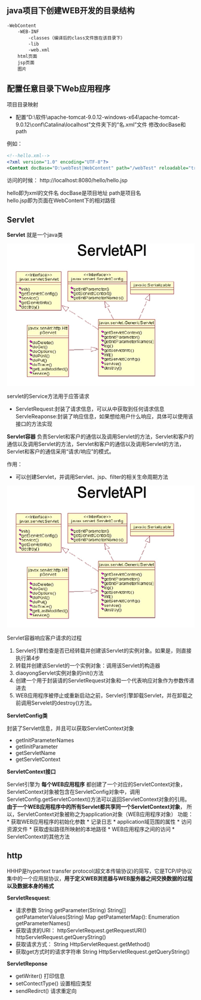 ## java项目下创建WEB开发的目录结构

    -WebContent
        -WEB-INF
            -classes（编译后的class文件放在该目录下）
            -lib
            -web.xml
        html页面
        jsp页面
        图片

## 配置任意目录下Web应用程序  

项目目录映射
* 配置“D:\软件\apache-tomcat-9.0.12-windows-x64\apache-tomcat-9.0.12\conf\Catalina\localhost”文件夹下的“名.xml”文件 修改docBase和path

例如：
```xml
<!--hello.xml-->
<?xml version="1.0" encoding="UTF-8"?>
<Context docBase="D:\webTest|WebContent" path="/webTest" reloadable="true" source="org.eclipse.jst.jee.server:webTest"/>
```
访问的时候：
http://localhost:8080/hello/hello.jsp

hello即为xml的文件名  docBase是项目地址 path是项目名  
hello.jsp即为页面在WebContent下的相对路径

## Servlet

__Servlet__ 就是一个java类

![img](images/Servet2.png)

servlet的Service方法用于应答请求
* ServletRequest:封装了请求信息，可以从中获取到任何请求信息
ServleReaponse:封装了响应信息，如果想给用户什么响应，具体可以使用该接口的方法实现

__Servlet容器__ 负责Servlet和客户的通信以及调用Servlet的方法，Servlet和客户的通信以及调用Servlet的方法，Servlet和客户的通信以及调用Servlet的方法，Servlet和客户的通信采用“请求/响应”的模式。

作用：
* 可以创建Servlet，并调用Servlet、jsp、filter的相关生命周期方法

![img](images/Servet1.png)

Servlet容器响应客户请求的过程
 1. Servlet引擎检查是否已经转载并创建该Servlet的实例对象。如果是，则直接执行第4步
 2. 转载并创建该Servlet的一个实例对象：调用该Servlet的构造器
 3. diaoyongServlet实例对象的init()方法
 4. 创建一个用于封装请的ServletRequest对象和一个代表响应对象作为参数传递进去
 5. WEB应用程序被停止或重新启动之前，Servlet引擎卸载Servlet，并在卸载之前调用Servelet的destroy()方法。

 __ServletConfig类__

 封装了Servlet信息，并且可以获取ServletContext对象
* getInitParameterNames
* getIinitParameter
* getServletName
* getServletContext


__ServletContext接口__

  Servlet引擎为 __每个WEB应用程序__ 都创建了一个对应的ServletContext对象， ServletContext对象被包含在ServletConfig对象中，调用ServletConfig.getServletContext()方法可以返回ServletContext对象的引用。
   __由于一个WEB应用程序中的所有Servlet都共享同一个ServletContext对象__， 所以，ServletContext对象被称之为application对象（WEB应用程序对象）
   功能：
    * 获取WEB应用程序的初始化参数
    * 记录日志
    * application域范围的属性
    * 访问资源文件
    * 获取虚拟路径所映射的本地路径
    * WEB应用程序之间的访问
    * ServletContext的其他方法

## http
 
HHHP是hypertext transfer protocol(超文本传输协议)的简写，它是TCP/IP协议集中的一个应用层协议，__用于定义WEB浏览器与WEB服务器之间交换数据的过程以及数据本身的格式__


__ServletResquest__:
* 请求参数
    String getParameter(String)
    String[] getPatameterValues(String)
    Map getPatameterMap():
    Enumeration getParameterNames()
* 获取请求的URI：
httpServletRequest.getRequestURI()
httpServletRequest.getQueryString()
* 获取请求方式：
String HttpServletRequest.getMethod()
* 获取get方式时的请求字符串
String HttpServletRequest.getQueryString()

__ServletReponse__
* getWriter() 打印信息
* setContectType() 设置相应类型
* sendRedirct() 请求重定向